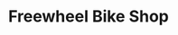 ---
address: 914 Valencia Street
title: Freewheel Bike Shop
install_date: March 2011

layout: location
image: "freewheel.jpg"

latitude: 37.75815
longitude: -122.42149

tags:
- Seating
- Plants
- Tables
- Benches

missing:
- People
- Things

---